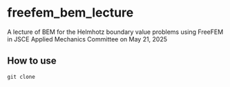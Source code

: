 # freefem_bem_lecture
A lecture of BEM for the Helmhotz boundary value problems using FreeFEM in JSCE Applied Mechanics Committee on May 21, 2025

## How to use
```
git clone
```
